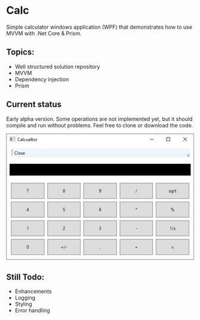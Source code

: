 # Calc
Simple calculator windows application (WPF) that demonstrates how to use MVVM with .Net Core & Prism.

## Topics:

- Well structured solution repository
- MVVM
- Dependency injection
- Prism

## Current status
Early alpha version. Some operations are not implemented yet, but it should compile and run without problems.
Feel free to clone or download the code.

<img alt="Calc screenshot" width="525" heigth="350" src="https://github.com/wdefender/calc/blob/master/calc.jpg">

## Still Todo:

- Enhancements
- Logging
- Styling
- Error handling
